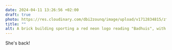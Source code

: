 ```yaml
---
date: 2024-04-11 13:26:56 +02:00
draft: true
photo: https://res.cloudinary.com/dbi2zounq/image/upload/v1712834815/zf9shewizbakdffij33j.jpg
title: ""
alt: A brick building sporting a red neon logo reading "Badhuis", with warm lights shining through a large wall of liquor, against a cloudy early evening sky. 
---
```

She's back!
